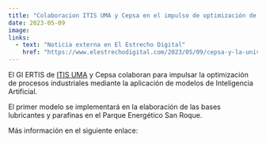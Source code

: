 ```yaml
---
title: "Colaboracion ITIS UMA y Cepsa en el impulso de optimización de procesos industriales"
date: 2023-05-09
image:
links:
  - text: "Noticia externa en El Estrecho Digital"
    href: "https://www.elestrechodigital.com/2023/05/09/cepsa-y-la-universidad-de-malaga-aplicaran-la-inteligencia-artificial-para-optimizar-procesos-industriales/"
---
```


El GI ERTIS de <a href="https://www.linkedin.com/company/itisuma/">ITIS UMA</a> y Cepsa colaboran para impulsar la optimización de procesos industriales mediante la aplicación de modelos de Inteligencia Artificial.

El primer modelo se implementará en la elaboración de las bases lubricantes y parafinas en el Parque Energético San Roque.

Más información en el siguiente enlace: